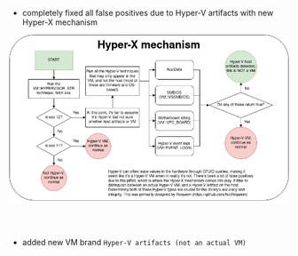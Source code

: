 - completely fixed all false positives due to Hyper-V artifacts with new Hyper-X mechanism
<p align="center">
<img src="assets/Hyper-X.png" align="center" title="VMAware">
<br>
</p>
<br>
<br>

- added new VM brand `Hyper-V artifacts (not an actual VM)`

